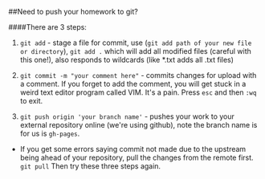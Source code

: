 ##Need to push your homework to git?

####There are 3 steps:  

1) ```git add``` - stage a file for commit, use (```git add path of your new file or directory```), ```git add .``` which will add all modified files (careful with this one!), also responds to wildcards (like *.txt adds all .txt files)

2) ```git commit -m "your comment here"``` - commits changes for upload with a comment. If you forget to add the comment, you will get stuck in a weird text editor program called VIM. It's a pain. Press ```esc``` and then ```:wq``` to exit.

3) ```git push origin 'your branch name'``` - pushes your work to your external repository online (we're using github), note the branch name is for us is ```gh-pages```.  

* If you get some errors saying commit not made due to the upstream being ahead of your repository, pull the changes from the remote first. ```git pull``` Then try these three steps again.
